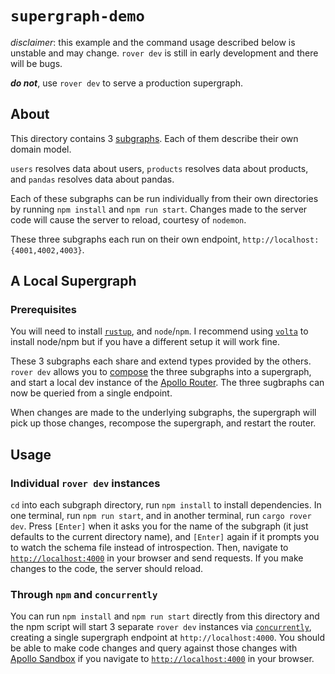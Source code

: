 # `supergraph-demo`

_disclaimer_: this example and the command usage described below is unstable and may change. `rover dev` is still in early development and there will be bugs.

_**do not**_, use `rover dev` to serve a production supergraph.

## About

This directory contains 3 [subgraphs](https://www.apollographql.com/docs/federation/federation-spec). Each of them describe their own domain model.

`users` resolves data about users, `products` resolves data about products, and `pandas` resolves data about pandas.

Each of these subgraphs can be run individually from their own directories by running `npm install` and `npm run start`. Changes made to the server code will cause the server to reload, courtesy of `nodemon`.

These three subgraphs each run on their own endpoint, `http://localhost:{4001,4002,4003}`.

## A Local Supergraph

### Prerequisites

You will need to install [`rustup`](https://rustup.rs/), and `node`/`npm`. I recommend using [`volta`](https://volta.sh/) to install node/npm but if you have a different setup it will work fine.

These 3 subgraphs each share and extend types provided by the others. `rover dev` allows you to [compose](https://www.apollographql.com/docs/federation/federated-types/composition/) the three subgraphs into a supergraph, and start a local dev instance of the [Apollo Router](https://www.apollographql.com/docs/router/). The three sugbraphs can now be queried from a single endpoint.

When changes are made to the underlying subgraphs, the supergraph will pick up those changes, recompose the supergraph, and restart the router.

## Usage

### Individual `rover dev` instances

`cd` into each subgraph directory, run `npm install` to install dependencies. In one terminal, run `npm run start`, and in another terminal, run `cargo rover dev`. Press `[Enter]` when it asks you for the name of the subgraph (it just defaults to the current directory name), and `[Enter]` again if it prompts you to watch the schema file instead of introspection. Then, navigate to [`http://localhost:4000`](http://localhost:4000) in your browser and send requests. If you make changes to the code, the server should reload.

### Through `npm` and `concurrently`

You can run `npm install` and `npm run start` directly from this directory and the npm script will start 3 separate `rover dev` instances via [`concurrently`](https://www.npmjs.com/package/concurrently), creating a single supergraph endpoint at `http://localhost:4000`. You should be able to make code changes and query against those changes with [Apollo Sandbox](https://www.apollographql.com/docs/router/development-workflow/build-run-queries/#apollo-sandbox) if you navigate to [`http://localhost:4000`](http://localhost:4000) in your browser.
